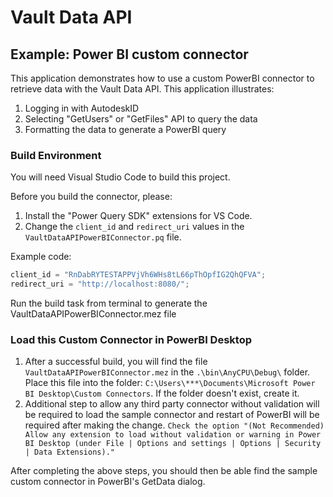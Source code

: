 # Vault Data API

## Example: Power BI custom connector

This application demonstrates how to use a custom PowerBI connector to retrieve data with the Vault Data API. 
This application illustrates:
1. Logging in with AutodeskID
2. Selecting "GetUsers" or "GetFiles" API to query the data
3. Formatting the data to generate a PowerBI query

### Build Environment

You will need Visual Studio Code to build this project.

Before you build the connector, please:

1. Install the "Power Query SDK" extensions for VS Code.
2. Change the `client_id` and `redirect_uri` values in the `VaultDataAPIPowerBIConnector.pq` file.

Example code:

```python
client_id = "RnDabRYTESTAPPVjVh6WHs8tL66pThOpfIG2QhQFVA";
redirect_uri = "http://localhost:8080/";
```

Run the build task from terminal to generate the VaultDataAPIPowerBIConnector.mez file


### Load this Custom Connector in PowerBI Desktop

1) After a successful build, you will find the file `VaultDataAPIPowerBIConnector.mez` in the `.\bin\AnyCPU\Debug\` folder. Place this file into the folder: `C:\Users\***\Documents\Microsoft Power BI Desktop\Custom Connectors`. If the folder doesn't exist, create it. 
2) Additional step to allow any third party connector without validation will be required to load the sample connector and restart of PowerBI will be required after making the change.
`Check the option "(Not Recommended) Allow any extension to load without validation or warning in Power BI Desktop (under File | Options and settings | Options | Security | Data Extensions)."` 

After completing the above steps, you should then be able find the sample custom connector in PowerBI's GetData dialog.
